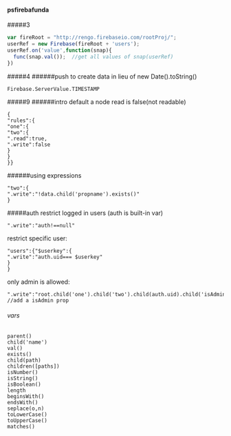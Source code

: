 #### psfirebafunda
#####3
```js
var fireRoot = "http://rengo.firebaseio.com/rootProj/";
userRef = new Firebase(fireRoot + 'users');
userRef.on('value',function(snap){
  func(snap.val());  //get all values of snap(userRef)
})
```

#####4
######push to create data
in lieu of  new Date().toString()
```
Firebase.ServerValue.TIMESTAMP
```

#####9
######intro
default a node read is false(not readable)
```
{
"rules":{
"one":{
"two":{
".read":true,
".write":false
}
}
}}
```
######using expressions
```
"two":{
".write":"!data.child('propname').exists()"
}
```
#####auth
restrict logged in users (auth is built-in var)
```
".write":"auth!==null"
```
restrict specific user:
```
"users":{"$userkey":{
".write":"auth.uid=== $userkey"
}
}
```

only admin is allowed:
```
".write":"root.child('one').child('two').child(auth.uid).child('isAdmin').val()==true"  //add a isAdmin prop
```
###### vars
```
parent()
child('name')
val()
exists()
child(path)
children([paths])
isNumber()
isString()
isBoolean()
length
beginsWith()
endsWith()
seplace(o,n)
toLowerCase()
toUpperCase()
matches()
```
